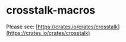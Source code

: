 # crosstalk-macros

Please see: [https://crates.io/crates/crosstalk](https://crates.io/crates/crosstalk)